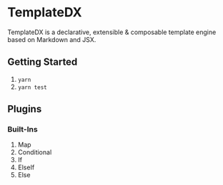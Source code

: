 # TemplateDX

TemplateDX is a declarative, extensible & composable template engine based on Markdown and JSX.

## Getting Started

1. `yarn`
2. `yarn test`

## Plugins

### Built-Ins

1. Map
2. Conditional
3. If
4. ElseIf
5. Else
